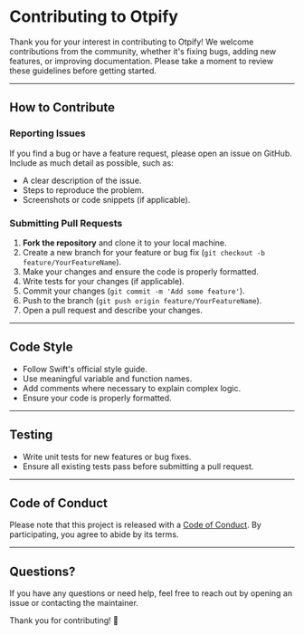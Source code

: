 # Contributing to Otpify

Thank you for your interest in contributing to Otpify! We welcome contributions from the community, whether it's fixing bugs, adding new features, or improving documentation. Please take a moment to review these guidelines before getting started.

---

## How to Contribute

### Reporting Issues
If you find a bug or have a feature request, please open an issue on GitHub. Include as much detail as possible, such as:
- A clear description of the issue.
- Steps to reproduce the problem.
- Screenshots or code snippets (if applicable).

### Submitting Pull Requests
1. **Fork the repository** and clone it to your local machine.
2. Create a new branch for your feature or bug fix (`git checkout -b feature/YourFeatureName`).
3. Make your changes and ensure the code is properly formatted.
4. Write tests for your changes (if applicable).
5. Commit your changes (`git commit -m 'Add some feature'`).
6. Push to the branch (`git push origin feature/YourFeatureName`).
7. Open a pull request and describe your changes.

---

## Code Style
- Follow Swift's official style guide.
- Use meaningful variable and function names.
- Add comments where necessary to explain complex logic.
- Ensure your code is properly formatted.

---

## Testing
- Write unit tests for new features or bug fixes.
- Ensure all existing tests pass before submitting a pull request.

---

## Code of Conduct
Please note that this project is released with a [Code of Conduct](CODE_OF_CONDUCT.md). By participating, you agree to abide by its terms.

---

## Questions?
If you have any questions or need help, feel free to reach out by opening an issue or contacting the maintainer.

Thank you for contributing! 🚀
